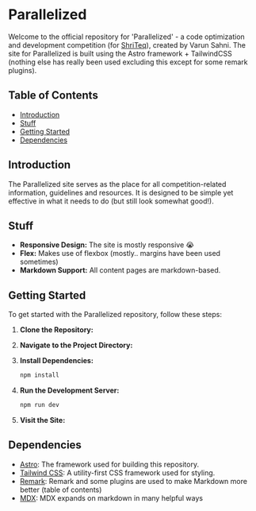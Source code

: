 # Parallelized

Welcome to the official repository for 'Parallelized' - a code optimization and development competition (for [ShriTeq](https://shriteq.org)), created by Varun Sahni. The site for Parallelized is built using the Astro framework + TailwindCSS (nothing else has really been used excluding this except for some remark plugins).

## Table of Contents

- [Introduction](#introduction)
- [Stuff](#stuff)
- [Getting Started](#getting-started)
- [Dependencies](#dependencies)

## Introduction

The Parallelized site serves as the place for all competition-related information, guidelines and resources. It is designed to be simple yet effective in what it needs to do (but still look somewhat good!).

## Stuff

- **Responsive Design:** The site is mostly responsive 😭
- **Flex:** Makes use of flexbox (mostly.. margins have been used sometimes)
- **Markdown Support:** All content pages are markdown-based.

## Getting Started

To get started with the Parallelized repository, follow these steps:

1. **Clone the Repository:**

2. **Navigate to the Project Directory:**

3. **Install Dependencies:**
   ```bash
   npm install
   ```

4. **Run the Development Server:**
   ```bash
   npm run dev
   ```

5. **Visit the Site:**

## Dependencies

- [Astro](https://astro.build/): The framework used for building this repository.
- [Tailwind CSS](https://tailwindcss.com/): A utility-first CSS framework used for styling.
- [Remark](https://github.com/remarkjs/remark): Remark and some plugins are used to make Markdown more better (table of contents)
- [MDX](https://mdxjs.com): MDX expands on markdown in many helpful ways
